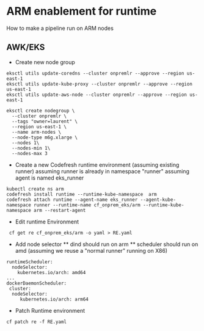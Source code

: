 # ARM enablement for runtime

How to make a pipeline run on ARM nodes

## AWK/EKS

* Create new node group

```
eksctl utils update-coredns --cluster onpremlr --approve --region us-east-1
eksctl utils update-kube-proxy --cluster onpremlr --approve --region us-east-1
eksctl utils update-aws-node --cluster onpremlr --approve --region us-east-1
```

```
eksctl create nodegroup \
  --cluster onpremlr \
  --tags "owner=laurent" \
  --region us-east-1 \
  --name arm-nodes \
  --node-type m6g.xlarge \
  --nodes 1\
  --nodes-min 1\
  --nodes-max 3
  ```

  * Create a new Codefresh runtime environment (assuming existing runner)
  assuming runner is already in namespace "runner"
  assuming agent is named eks_runner
  ```
  kubectl create ns arm
  codefresh install runtime --runtime-kube-namespace  arm
  codefresh attach runtime --agent-name eks_runner --agent-kube-namespace runner --runtime-name cf_onprem_eks/arm --runtime-kube-namespace arm --restart-agent
  ```

   * Edit runtime Environment
  ```
   cf get re cf_onprem_eks/arm -o yaml > RE.yaml
  ```
   * Add node selector
   ** dind should run on arm
   ** scheduler should run on amd (assuming we reuse a "normal runner" running on X86)
 ```
 runtimeScheduler:
   nodeSelector:
     kubernetes.io/arch: amd64
...
 dockerDaemonScheduler:
  cluster:
   nodeSelector:
      kubernetes.io/arch: arm64
 ```
 
  * Patch Runtime environment
 ```
 cf patch re -f RE.yaml
 ```
